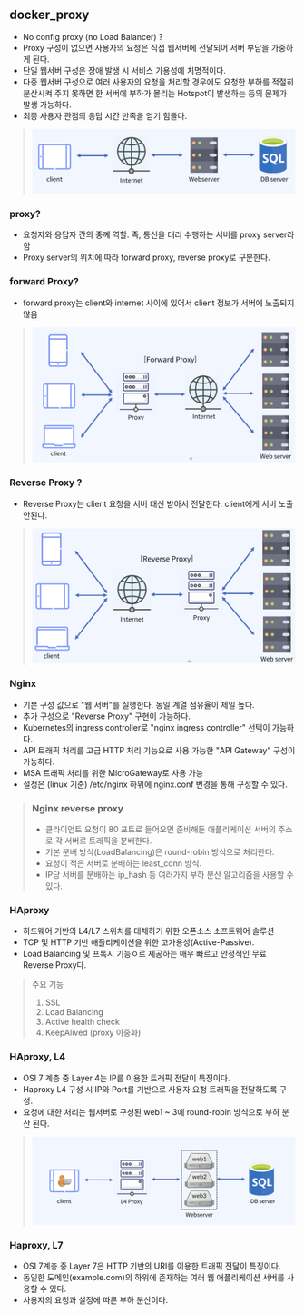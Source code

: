 ## docker_proxy
- No config proxy (no Load Balancer) ?
- Proxy 구성이 없으면 사용자의 요청은 직접 웹서버에 전달되어 서버 부담을 가중하게 된다.
- 단일 웹서버 구성은 장애 발생 시 서비스 가용성에 치명적이다.
- 다중 웹서버 구성으로 여러 사용자의 요청을 처리할 경우에도 요청한 부하를 적절히 분산시켜 주지 못하면 한 서버에 부하가 몰리는 Hotspot이 발생하는 등의 문제가 발생 가능하다.
- 최종 사용자 관점의 응답 시간 만족을 얻기 힘들다. 
> ![docker_config_proxy](../docker_network/img/no_config_proxy.png)

### proxy?
- 요청자와 응답자 간의 중꼐 역할. 즉, 통신을 대리 수행하는 서버를 proxy server라 함
- Proxy server의 위치에 따라 forward proxy, reverse proxy로 구분한다.

### forward Proxy?
- forward proxy는 client와 internet 사이에 있어서 client 정보가 서버에 노출되지 않음 
> ![Forward_Proxy](../docker_network/img/Foward_Proxy.png)

### Reverse Proxy ? 
- Reverse Proxy는 client 요청을 서버 대신 받아서 전달한다. client에게 서버 노출 안된다.
> ![reverse_proxy](../docker_network/img/docker_reverse_proxy.png)  

### Nginx
- 기본 구성 값으로 "웹 서버"를 실행한다. 동일 계열 점유율이 제일 높다.
- 추가 구성으로 "Reverse Proxy" 구현이 가능하다.
- Kubernetes의 ingress controller로 "nginx ingress controller" 선택이 가능하다.
- API 트래픽 처리를 고급 HTTP 처리 기능으로 사용 가능한 "API Gateway" 구성이 가능하다.
- MSA 트래픽 처리를 위한 MicroGateway로 사용 가능
- 설정은 (linux 기준) /etc/nginx 하위에 nginx.conf 변경을 통해 구성할 수 있다.
> ### Nginx reverse proxy
> - 클라이언트 요청이 80 포트로 들어오면 준비해둔 애플리케이션 서버의 주소로 각 서버로 트래픽을 분배한다.
> - 기본 분배 방식(LoadBalancing)은 round-robin 방식으로 처리한다.
> - 요청이 적은 서버로 분배하는 least_conn 방식.
> - IP당 서버를 분배하는 ip_hash 등 여러가지 부하 분산 알고리즘을 사용할 수 있다.
 
### HAproxy
- 하드웨어 기반의 L4/L7 스위치를 대체하기 위한 오픈소스 소프트웨어 솔루션 
- TCP 및 HTTP 기반 애플리케이션을 위한 고가용성(Active-Passive).
- Load Balancing 및 프록시 기능ㅇ르 제공하는 매우 빠르고 안정적인 무료 Reverse Proxy다.
> 주요 기능
> 1. SSL
> 2. Load Balancing
> 3. Active health check
> 4. KeepAlived (proxy 이중화)
### HAproxy, L4 
- OSI 7 계층 중 Layer 4는 IP를 이용한 트래픽 전달이 특징이다.
- Haproxy L4 구성 시 IP와 Port를 기반으로 사용자 요청 트래픽을 전달하도록 구성.
- 요청에 대한 처리는 웹서버로 구성된 web1 ~ 3에 round-robin 방식으로 부하 분산 된다.
> ![Haproxy_L4](../docker_network/img/Haproxy_L4.png)  

### Haproxy, L7 
- OSI 7계층 중 Layer 7은 HTTP 기반의 URI를 이용한 트래픽 전달이 특징이다.
- 동일한 도메인(example.com)의 하위에 존재하는 여러 웹 애플리케이션 서버를 사용할 수 있다.
- 사용자의 요청과 설정에 따른 부하 분산이다.